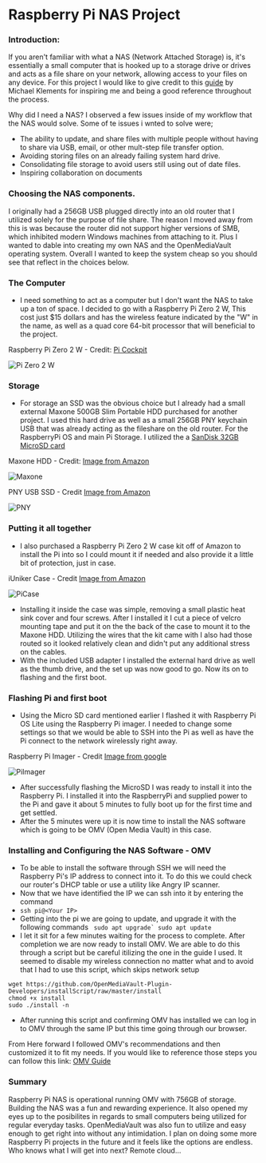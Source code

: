 # Raspberry Pi NAS Project

### Introduction: 
 If you aren't familiar with what a NAS (Network Attached Storage) is, it's essentially a small computer that is hooked up to a storage drive or drives and acts as a file share on your network, allowing access to your files on any device. For this project I would like to give credit to this [guide](https://www.youtube.com/watch?v=gyOHTZvhnxY) by Michael Klements for inspiring me and being a good reference throughout the process.

Why did I need a NAS?  I observed a few issues inside of my workflow that the NAS would solve. Some of te issues i wnted to solve were;
   - The ability to update, and share files with multiple people without having to share via USB, email, or other mult-step file transfer option. 
   - Avoiding storing files on an already failing system hard drive.
   - Consolidating file storage to avoid users still using out of date files.
   - Inspiring collaboration on documents
 
### Choosing the NAS components.
 I originally had a 256GB USB plugged directly into an old router that I utilized solely for the purpose of file share. The reason I moved away from this is was because the router did not support higher versions of SMB, which inhibited modern Windows machines from attaching to it. Plus I wanted to dable into creating my own NAS and the OpenMediaVault operating system. Overall I wanted to keep the system cheap so you should see that reflect in the choices below. 

### **The Computer**
- I need something to act as a computer but I don't want the NAS to take up a ton of space. I decided to go with a Raspberry Pi Zero 2 W, This cost just $15 dollars and has the wireless feature indicated by the "W" in the name, as well as a quad core 64-bit processor that will beneficial to the project.

Raspberry Pi Zero 2 W - Credit: [Pi Cockpit](https://picockpit.com/raspberry-pi/everything-about-raspberry-pi-zero-2-w/)

  ![Pi Zero 2 W](https://i.imgur.com/WkT93OB.jpeg)

### **Storage**
- For storage an SSD was the obvious choice but I already had a small external Maxone 500GB Slim Portable HDD purchased for another project. I used this hard drive as well as a small 256GB PNY keychain USB that was already acting as the fileshare on the old router. For the RaspberryPi OS and main Pi Storage. I utilized the a [SanDisk 32GB MicroSD card](https://a.co/d/elCHsle) 

Maxone HDD - Credit: [Image from Amazon](https://a.co/d/9Xjghff)

![Maxone](https://imgur.com/HLHQLpA.jpg)

PNY USB SSD - Credit [Image from Amazon](https://a.co/d/7rDpArM)

![PNY](https://imgur.com/klTYsYR.jpg)

### Putting it all together
- I also purchased a Raspberry Pi Zero 2 W case kit off of Amazon to install the Pi into so I could mount it if needed and also provide it a little bit of protection, just in case.

iUniker Case - Credit [Image from Amazon](https://www.amazon.com/dp/B09XK36QNB?ref=ppx_yo2ov_dt_b_fed_asin_title)

 ![PiCase](https://imgur.com/Y8JZOas.jpg)

- Installing it inside the case was simple, removing a small plastic heat sink cover and four screws. After I installed it I cut a piece of velcro mounting tape and put it on the the back of the case to mount it to the Maxone HDD. Utilizing the wires that the kit came with I also had those routed so it looked relatively clean and didn't put any additional stress on the cables.
- With the included USB adapter I installed the external hard drive as well as the thumb drive, and the set up was now good to go. Now its on to flashing and the first boot.

### Flashing Pi and first boot
- Using the Micro SD card mentioned earlier I flashed it with Raspberry Pi OS Lite using the Raspberry Pi imager. I needed to change some settings so that we would be able to SSH into the Pi as well as have the Pi connect to the network wirelessly right away.

Raspberry Pi Imager - Credit [Image from google](https://assets.raspberrypi.com/static/4d26bd8bf3fa72e6c0c424f9aa7c32ea/dd4a0/imager.png)

![PiImager](https://imgur.com/wwn9kwe.png)

- After successfully flashing the MicroSD I was ready to install it into the Raspberry Pi. I installed it into the RaspberryPi and supplied power to the Pi and gave it about 5 minutes to fully boot up for the first time and get settled.
- After the 5 minutes were up it is now time to install the NAS software which is going to be OMV (Open Media Vault) in this case.

### Installing and Configuring the NAS Software - OMV
- To be able to install the software through SSH we will need the Raspberry Pi's IP address to connect into it. To do this we could check our router's DHCP table or use a utility like Angry IP scanner.
- Now that we have identified the IP we can ssh into it by entering the command
-  ```ssh pi@<Your IP>```
-  Getting into the pi we are going to update, and upgrade it with the following commands
 ``` sudo apt upgrade`
    sudo apt update```
- I let it sit for a few minutes waiting for the process to complete. After completion we are now ready to install OMV. We are able to do this through a script but be careful itilizing the one in the guide I used. It seemed to disable my wireless connection no matter what and to avoid that I had to use this script, which skips network setup
```
wget https://github.com/OpenMediaVault-Plugin-Developers/installScript/raw/master/install
chmod +x install
sudo ./install -n
```
- After running this script and confirming OMV has installed we can log in to OMV through the same IP but this time going through our browser.

From Here forward I followed OMV's recommendations and then customized it to fit my needs. If you would like to reference those steps you can follow this link: 
[OMV Guide](https://wiki.omv-extras.org/doku.php?id=omv7:new_user_guide)

### Summary
Raspberry Pi NAS is operational running OMV with 756GB of storage. 
Building the NAS was a fun and rewarding experience. It also opened my eyes up to the posibilites in regards to small computers being utilized for regular everyday tasks. OpenMediaVault was also fun to utilize and easy enough to get right into without any intimidation. I plan on doing some more Raspberry Pi projects in the future and it feels like the options are endless. Who knows what I will get into next? Remote cloud...
